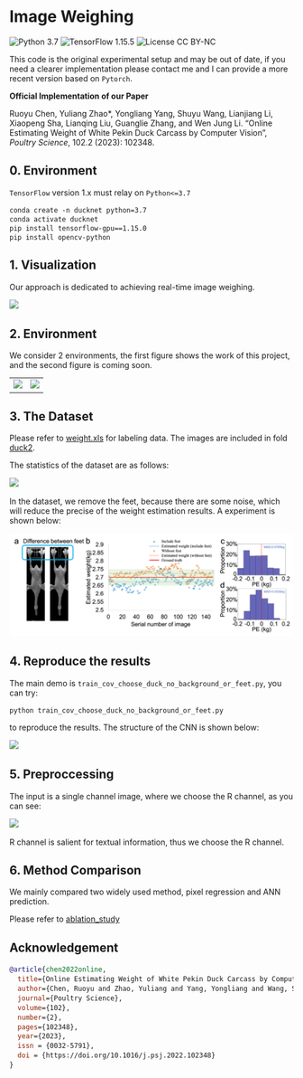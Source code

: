 # Image Weighing

![Python 3.7](https://img.shields.io/badge/python-3.7-green.svg?style=plastic)
![TensorFlow 1.15.5](https://img.shields.io/badge/tensorflow-1.15.5-green.svg?style=plastic)
![License CC BY-NC](https://img.shields.io/badge/license-MIT-green.svg?style=plastic)

This code is the original experimental setup and may be out of date, if you need a clearer implementation please contact me and I can provide a more recent version based on `Pytorch`.

**Official Implementation of our Paper**

Ruoyu Chen, Yuliang Zhao*, Yongliang Yang, Shuyu Wang, Lianjiang Li, Xiaopeng Sha, Lianqing Liu, Guanglie Zhang, and Wen Jung Li. “Online Estimating Weight of White Pekin Duck Carcass by Computer Vision”, *Poultry Science*, 102.2 (2023): 102348.

## 0. Environment

`TensorFlow` version 1.x must relay on `Python<=3.7`

```shell
conda create -n ducknet python=3.7
conda activate ducknet
pip install tensorflow-gpu==1.15.0
pip install opencv-python
```

## 1. Visualization

Our approach is dedicated to achieving real-time image weighing.

![](./images/duck.gif)

## 2. Environment

We consider 2 environments, the first figure shows the work of this project, and the second figure is coming soon.

<table border-left=none border-right=none><tr>
<td width=50%><img src=images/data1.png border=none></td>
<td width=50%><img src=images/data2.png border=none></td>
</tr></table>

## 3. The Dataset

Please refer to [weight.xls](weight.xls) for labeling data. The images are included in fold [duck2](./duck2).

The statistics of the dataset are as follows:

![](./images/Fig2.png)

In the dataset, we remove the feet, because there are some noise, which will reduce the precise of the weight estimation results. A experiment is shown below:

![](./images/Fig7.png)

## 4. Reproduce the results 

The main demo is `train_cov_choose_duck_no_background_or_feet.py`, you can try:

```
python train_cov_choose_duck_no_background_or_feet.py
```

to reproduce the results. The structure of the CNN is shown below:

![](./images/Fig3.png)

## 5. Preproccessing

The input is a single channel image, where we choose the R channel, as you can see:

![](./images/FigA1.png)

R channel is salient for textual information, thus we choose the R channel.

## 6. Method Comparison

We mainly compared two widely used method, pixel regression and ANN prediction.

Please refer to [ablation_study](./ablation_study)


## Acknowledgement

```bibtex
@article{chen2022online,
  title={Online Estimating Weight of White Pekin Duck Carcass by Computer Vision},
  author={Chen, Ruoyu and Zhao, Yuliang and Yang, Yongliang and Wang, Shuyu and Li, Lianjiang and Sha, Xiaopeng and Liu, Lianqing and Zhang, Guanglie and Li, Wen Jung},
  journal={Poultry Science},
  volume={102},
  number={2},
  pages={102348},
  year={2023},
  issn = {0032-5791},
  doi = {https://doi.org/10.1016/j.psj.2022.102348}
}
```

